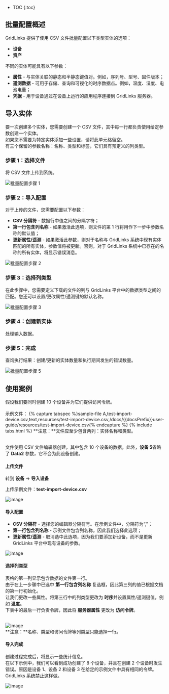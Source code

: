 * TOC
{:toc}

## 批量配置概述

GridLinks 提供了使用 CSV 文件批量配置以下类型实体的选项：

- **设备**
- **资产**


不同的实体可能具有以下参数：

- **属性** - 与实体关联的静态和半静态键值对。例如，序列号、型号、固件版本；
- **遥测数据** - 可用于存储、查询和可视化的时序数据点。例如，温度、湿度、电池电量；
- **凭据** - 用于设备通过在设备上运行的应用程序连接到 GridLinks 服务器。

## 导入实体

要一次创建多个实体，您需要创建一个 CSV 文件，其中每一行都负责使用给定参数创建一个实体。<br>
如果您不需要为特定实体添加一些设置，请将此单元格留空。<br>
有三个保留的参数名称：名称、类型和标签，它们具有预定义的列类型。

### 步骤 1：选择文件

将 CSV 文件上传到系统。

<img data-gifffer="/images/user-guide/bull-provisioning/bulk-provision-step-1.gif" alt="批量配置步骤 1">

### 步骤 2：导入配置

对于上传的文件，您需要配置以下参数：

- **CSV 分隔符** - 数据行中值之间的分隔字符；
- **第一行包含列名称** - 如果激活此选项，则文件的第 1 行将用作下一步中参数名称的默认值；
- **更新属性/遥测** - 如果激活此参数，则对于名称与 GridLinks 系统中现有实体匹配的所有实体，参数值将被更新。否则，对于 GridLinks 系统中已存在的名称的所有实体，将显示错误消息。

<img data-gifffer="/images/user-guide/bull-provisioning/bulk-provision-step-2.gif" alt="批量配置步骤 2">

### 步骤 3：选择列类型

在此步骤中，您需要定义下载的文件的列与 GridLinks 平台中的数据类型之间的匹配。您还可以设置/更改属性/遥测键的默认名称。

<img data-gifffer="/images/user-guide/bull-provisioning/bulk-provision-step-3.gif" alt="批量配置步骤 3">

### 步骤 4：创建新实体

处理输入数据。

### 步骤 5：完成

查询执行结果：创建/更新的实体数量和执行期间发生的错误数量。

<img data-gifffer="/images/user-guide/bull-provisioning/bulk-provision-step-5.gif" alt="批量配置步骤 5">


## 使用案例

假设我们要同时创建 10 个设备并为它们提供访问令牌。<br><br>
示例文件：
{% capture tabspec %}sample-file
A,test-import-device.csv,text,resources/test-import-device.csv,/docs/{{docsPrefix}}user-guide/resources/test-import-device.csv{% endcapture %}
{% include tabs.html %}
**注意：**文件应至少包含两列：实体名称和类型。<br>

<br>文件使用 CSV 文件编辑器创建，其中包含 10 个设备的数据。此外，**设备 5**省略了 **Data2** 参数，它不会为此设备创建。

#### 上传文件

转到 **设备** -> **导入设备**

上传示例文件：**test-import-device.csv**

![image](/images/user-guide/bull-provisioning/import-device-select-file.png)

#### 导入配置

- **CSV 分隔符** - 选择您的编辑器分隔符号。在示例文件中，分隔符为“,”；
- **第一行包含列名称** - 示例文件包含列名称，因此我们选择此选项；
- **更新属性/遥测** - 取消选中此选项，因为我们要添加新设备，而不是更新 GridLinks 平台中现有设备的参数。

![image](/images/user-guide/bull-provisioning/import-device-config.png)

#### 选择列类型

表格的第一列显示包含数据的文件第一行。<br>
由于在上一步骤中已选中 **第一行包含列名称** 复选框，因此第三列的值已根据文档的第一行初始化。<br>
让我们更改一些属性。将第三行中的列类型更改为 **时序**并设置属性/遥测键值，例如 **温度**。<br>
下表中的最后一行负责令牌，因此将 **服务器属性** 更改为 **访问令牌**。<br><br>

![image](/images/user-guide/bull-provisioning/import-device-column-type.png)<br>
**注意：**名称、类型和访问令牌等列类型只能选择一行。

#### 导入完成

创建过程完成后，将显示一些统计信息。<br>
在以下示例中，我们可以看到成功创建了 8 个设备，并且在创建 2 个设备时发生错误。原因是设备 1、设备 2 和设备 3 在给定的示例文件中具有相同的令牌。GridLinks 系统禁止这样做。

![image](/images/user-guide/bull-provisioning/import-device-info-created.png)<br>